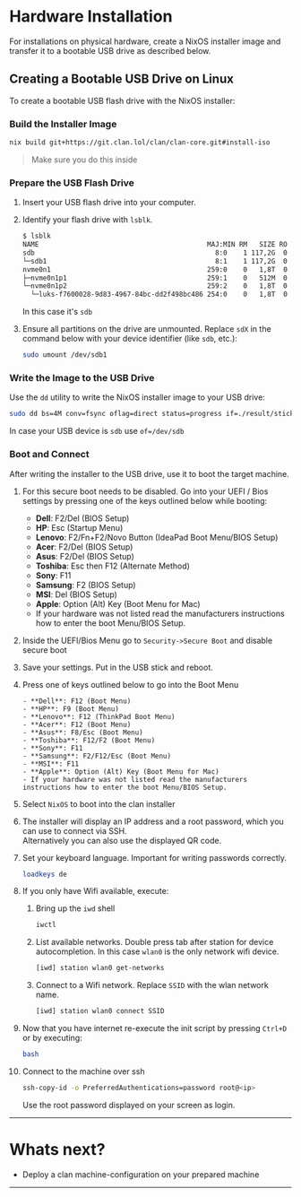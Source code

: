 # Hardware Installation

For installations on physical hardware, create a NixOS installer image and transfer it to a bootable USB drive as described below.

## Creating a Bootable USB Drive on Linux

To create a bootable USB flash drive with the NixOS installer:

### Build the Installer Image

```bash
nix build git+https://git.clan.lol/clan/clan-core.git#install-iso
```

> Make sure you do this inside

### Prepare the USB Flash Drive

1. Insert your USB flash drive into your computer.

2. Identify your flash drive with `lsblk`.

    ```bash
    $ lsblk
    NAME                                          MAJ:MIN RM   SIZE RO TYPE  MOUNTPOINTS
    sdb                                             8:0    1 117,2G  0 disk
    └─sdb1                                          8:1    1 117,2G  0 part  /run/media/qubasa/INTENSO
    nvme0n1                                       259:0    0   1,8T  0 disk
    ├─nvme0n1p1                                   259:1    0   512M  0 part  /boot
    └─nvme0n1p2                                   259:2    0   1,8T  0 part
      └─luks-f7600028-9d83-4967-84bc-dd2f498bc486 254:0    0   1,8T  0 crypt /nix/store
    ```

    In this case it's `sdb`

3. Ensure all partitions on the drive are unmounted. Replace `sdX` in the command below with your device identifier (like `sdb`, etc.):

    ```bash
    sudo umount /dev/sdb1
    ```

### Write the Image to the USB Drive

Use the `dd` utility to write the NixOS installer image to your USB drive:

  ```bash
  sudo dd bs=4M conv=fsync oflag=direct status=progress if=./result/stick.raw of=/dev/sd<X>
  ```

  In case your USB device is `sdb` use `of=/dev/sdb`

### Boot and Connect

After writing the installer to the USB drive, use it to boot the target machine.

1. For this secure boot needs to be disabled. Go into your UEFI / Bios settings by pressing one of the keys outlined below while booting:

   - **Dell**: F2/Del (BIOS Setup)
   - **HP**: Esc (Startup Menu)
   - **Lenovo**: F2/Fn+F2/Novo Button (IdeaPad Boot Menu/BIOS Setup)
   - **Acer**: F2/Del (BIOS Setup)
   - **Asus**: F2/Del (BIOS Setup)
   - **Toshiba**: Esc then F12 (Alternate Method)
   - **Sony**: F11
   - **Samsung**: F2 (BIOS Setup)
   - **MSI**: Del (BIOS Setup)
   - **Apple**: Option (Alt) Key (Boot Menu for Mac)
   - If your hardware was not listed read the manufacturers instructions how to enter the boot Menu/BIOS Setup.

2. Inside the UEFI/Bios Menu go to `Security->Secure Boot` and disable secure boot

3. Save your settings. Put in the USB stick and reboot.

4. Press one of keys outlined below to go into the Boot Menu

       - **Dell**: F12 (Boot Menu)
       - **HP**: F9 (Boot Menu)
       - **Lenovo**: F12 (ThinkPad Boot Menu)
       - **Acer**: F12 (Boot Menu)
       - **Asus**: F8/Esc (Boot Menu)
       - **Toshiba**: F12/F2 (Boot Menu)
       - **Sony**: F11
       - **Samsung**: F2/F12/Esc (Boot Menu)
       - **MSI**: F11
       - **Apple**: Option (Alt) Key (Boot Menu for Mac)
       - If your hardware was not listed read the manufacturers instructions how to enter the boot Menu/BIOS Setup.

5. Select `NixOS` to boot into the clan installer

6. The installer will display an IP address and a root password, which you can use to connect via SSH.  
    Alternatively you can also use the displayed QR code.

7. Set your keyboard language. Important for writing passwords correctly.

    ```bash
    loadkeys de
    ```

8. If you only have Wifi available, execute:

    1. Bring up the `iwd` shell

        ```bash
        iwctl
        ```

    2. List available networks. Double press tab after station for device autocompletion. In this case `wlan0` is the only network wifi device.

        ```bash
        [iwd] station wlan0 get-networks
        ```

    3. Connect to a Wifi network. Replace `SSID` with the wlan network name.

        ```bash
        [iwd] station wlan0 connect SSID
        ```

9. Now that you have internet re-execute the init script by pressing `Ctrl+D` or by executing:

    ```bash
    bash
    ```

10. Connect to the machine over ssh

    ```bash
    ssh-copy-id -o PreferredAuthentications=password root@<ip>
    ```

    Use the root password displayed on your screen as login.

---

# Whats next?

- Deploy a clan machine-configuration on your prepared machine

---
